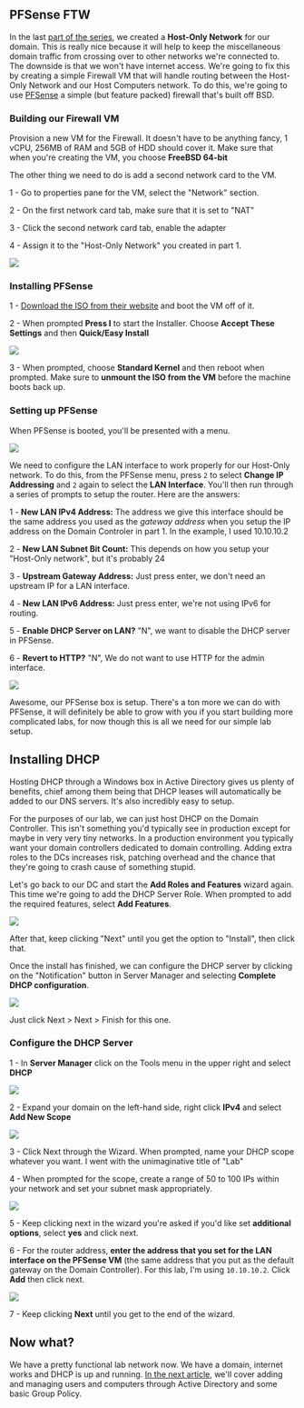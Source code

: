 ## PFSense FTW
In the last [part of the series](https://www.psattack.com/articles/20160718/setting-up-an-active-directory-lab-part-1/), we created a **Host-Only Network** for our domain. This is really nice because it will help to keep the miscellaneous domain traffic from crossing over to other networks we're connected to. The downside is that we won't have internet access. We're going to fix this by creating a simple Firewall VM that will handle routing between the Host-Only Network and our Host Computers network. To do this, we're going to use [PFSense](https://www.pfsense.org/) a simple (but feature packed) firewall that's built off BSD. 

### Building our Firewall VM
Provision a new VM for the Firewall. It doesn't have to be anything fancy, 1 vCPU, 256MB of RAM and 5GB of HDD should cover it. Make sure that when you're creating the VM, you choose **FreeBSD 64-bit** 

The other thing we need to do is add a second network card to the VM. 

1 - Go to properties pane for the VM, select the "Network" section.

2 - On the first network card tab, make sure that it is set to "NAT"

3 - Click the second network card tab, enable the adapter

4 - Assign it to the "Host-Only Network" you created in part 1.

![](/https://www.psattack.com/webhook-uploads/1464546425687/pfsense01.png)

### Installing PFSense
1 - [Download the ISO from their website](https://www.pfsense.org/download/) and boot the VM off of it.

2 - When prompted **Press I** to start the Installer. Choose **Accept These Settings** and then **Quick/Easy Install**

![](/https://www.psattack.com/webhook-uploads/1464547083919/pfsense03.png)

3 - When prompted, choose **Standard Kernel** and then reboot when prompted. Make sure to **unmount the ISO from the VM** before the machine boots back up.

### Setting up PFSense
When PFSense is booted, you'll be presented with a menu.

![](/https://www.psattack.com/webhook-uploads/1464555002865/pfsense05.png)

We need to configure the LAN interface to work properly for our Host-Only network. To do this, from the PFSense menu, press `2` to select **Change IP Addressing** and `2` again to select the **LAN Interface**. You'll then run through a series of prompts to setup the router. Here are the answers:

1 - **New LAN IPv4 Address:** The address we give this interface should be the same address you used as the _gateway address_ when you setup the IP address on the Domain Controler in part 1. In the example, I used 10.10.10.2

2 - **New LAN Subnet Bit Count:** This depends on how you setup your "Host-Only network", but it's probably 24

3 - **Upstream Gateway Address:** Just press enter, we don't need an upstream IP for a LAN interface.

4 - **New LAN IPv6 Address:** Just press enter, we're not using IPv6 for routing.

5 - **Enable DHCP Server on LAN?** "N", we want to disable the DHCP server in PFSense.

6 - **Revert to HTTP?** "N", We do not want to use HTTP for the admin interface.

![](/https://www.psattack.com/webhook-uploads/1464554990013/pfsense06.png)

Awesome, our PFSense box is setup. There's a ton more we can do with PFSense, it will definitely be able to grow with you if you start building more complicated labs, for now though this is all we need for our simple lab setup.

## Installing DHCP

Hosting DHCP through a Windows box in Active Directory gives us plenty of benefits, chief among them being that DHCP leases will automatically be added to our DNS servers. It's also incredibly easy to setup. 

For the purposes of our lab, we can just host DHCP on the Domain Controller. This isn't something you'd typically see in production except for maybe in very very tiny networks. In a production environment you typically want your domain controllers dedicated to domain controlling. Adding extra roles to the DCs increases risk, patching overhead and the chance that they're going to crash cause of something stupid.

Let's go back to our DC and start the **Add Roles and Features** wizard again. This time we're going to add the DHCP Server Role. When prompted to add the required features, select **Add Features**.

![](/https://www.psattack.com/webhook-uploads/1464556066869/dhcp01.png)

After that, keep clicking "Next" until you get the option to "Install", then click that. 

Once the install has finished, we can configure the DHCP server by clicking on the "Notification" button in Server Manager and selecting **Complete DHCP configuration**.

![](/https://www.psattack.com/webhook-uploads/1464556318285/dhcp02.png)

Just click Next > Next > Finish for this one.

### Configure the DHCP Server

1 - In **Server Manager** click on the Tools menu in the upper right and select **DHCP**

![](/https://www.psattack.com/webhook-uploads/1464557932690/dhcp03.png)

2 - Expand your domain on the left-hand side, right click **IPv4** and select **Add New Scope**

![](/https://www.psattack.com/webhook-uploads/1464557948140/dhcp04.png)

3 - Click Next through the Wizard. When prompted, name your DHCP scope whatever you want. I went with the unimaginative title of "Lab"

4 - When prompted for the scope, create a range of 50 to 100 IPs within your network and set your subnet mask appropriately.

![](/https://www.psattack.com/webhook-uploads/1464556886055/dhcp07.png)

5 - Keep clicking next in the wizard you're asked if you'd like set **additional options**, select **yes** and click next.

6 - For the router address, **enter the address that you set for the LAN interface on the PFSense VM** (the same address that you put as the default gateway on the Domain Controller). For this lab, I'm using `10.10.10.2`. Click **Add** then click next.

![](/https://www.psattack.com/webhook-uploads/1464557126699/dhcp08.png)

7 - Keep clicking **Next** until you get to the end of the wizard.

## Now what?
We have a pretty functional lab network now. We have a domain, internet works and DHCP is up and running. [In the next article](https://www.psattack.com/articles/20160718/setting-up-an-active-directory-lab-part-3/), we'll cover adding and managing users and computers through Active Directory and some basic Group Policy.